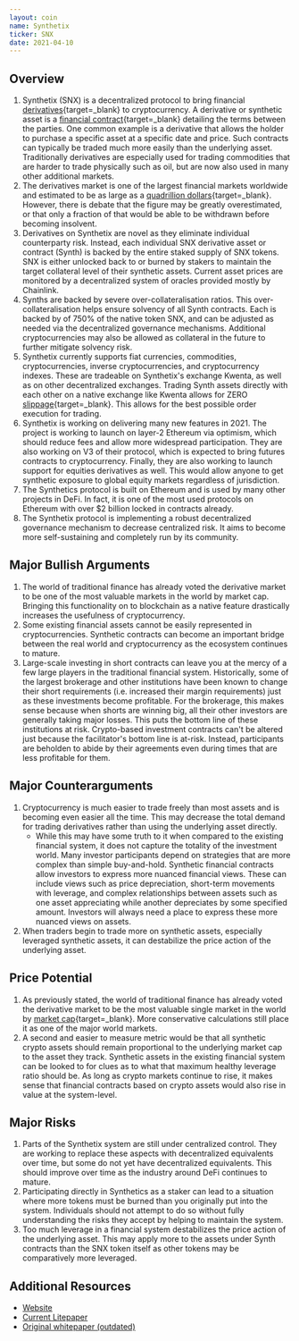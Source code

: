 ```yaml
---
layout: coin
name: Synthetix
ticker: SNX
date: 2021-04-10
---
```


## Overview

1. Synthetix (SNX) is a decentralized protocol to bring financial [derivatives](https://www.investopedia.com/articles/optioninvestor/10/derivatives-101.asp){target=\_blank} to cryptocurrency. A derivative or synthetic asset is a [financial contract](https://www.thebalance.com/what-are-derivatives-3305833){target=\_blank} detailing the terms between the parties. One common example is a derivative that allows the holder to purchase a specific asset at a specific date and price. Such contracts can typically be traded much more easily than the underlying asset. Traditionally derivatives are especially used for trading commodities that are harder to trade physically such as oil, but are now also used in many other additional markets.
1. The derivatives market is one of the largest financial markets worldwide and estimated to be as large as a [quadrillion dollars](https://www.investopedia.com/ask/answers/052715/how-big-derivatives-market.asp){target=\_blank}. However, there is debate that the figure may be greatly overestimated, or that only a fraction of that would be able to be withdrawn before becoming insolvent.
1. Derivatives on Synthetix are novel as they eliminate individual counterparty risk. Instead, each individual SNX derivative asset or contract (Synth) is backed by the entire staked supply of SNX tokens. SNX is either unlocked back to or burned by stakers to maintain the target collateral level of their synthetic assets. Current asset prices are monitored by a decentralized system of oracles provided mostly by Chainlink.
1. Synths are backed by severe over-collateralisation ratios. This over-collateralisation helps ensure solvency of all Synth contracts. Each is backed by of 750% of the native token SNX, and can be adjusted as needed via the decentralized governance mechanisms. Additional cryptocurrencies may also be allowed as collateral in the future to further mitigate solvency risk.
1. Synthetix currently supports fiat currencies, commodities, cryptocurrencies, inverse cryptocurrencies, and cryptocurrency indexes. These are tradeable on Synthetix's exchange Kwenta, as well as on other decentralized exchanges. Trading Synth assets directly with each other on a native exchange like Kwenta allows for ZERO [slippage](https://www.investopedia.com/terms/s/slippage.asp){target=\_blank}. This allows for the best possible order execution for trading.
1. Synthetix is working on delivering many new features in 2021. The project is working to launch on layer-2 Ethereum via optimism, which should reduce fees and allow more widespread participation. They are also working on V3 of their protocol, which is expected to bring futures contracts to cryptocurrency. Finally, they are also working to launch support for equities derivatives as well. This would allow anyone to get synthetic exposure to global equity markets regardless of jurisdiction.
1. The Synthetics protocol is built on Ethereum and is used by many other projects in DeFi. In fact, it is one of the most used protocols on Ethereum with over $2 billion locked in contracts already.
1. The Synthetix protocol is implementing a robust decentralized governance mechanism to decrease centralized risk. It aims to become more self-sustaining and completely run by its community.

## Major Bullish Arguments

1. The world of traditional finance has already voted the derivative market to be one of the most valuable markets in the world by market cap. Bringing this functionality on to blockchain as a native feature drastically increases the usefulness of cryptocurrency.
1. Some existing financial assets cannot be easily represented in cryptocurrencies. Synthetic contracts can become an important bridge between the real world and cryptocurrency as the ecosystem continues to mature.
1. Large-scale investing in short contracts can leave you at the mercy of a few large players in the traditional financial system. Historically, some of the largest brokerage and other institutions have been known to change their short requirements (i.e. increased their margin requirements) just as these investments become profitable. For the brokerage, this makes sense because when shorts are winning big, all their other investors are generally taking major losses. This puts the bottom line of these institutions at risk. Crypto-based investment contracts can't be altered just because the facilitator's bottom line is at-risk. Instead, participants are beholden to abide by their agreements even during times that are less profitable for them.

## Major Counterarguments

1. Cryptocurrency is much easier to trade freely than most assets and is becoming even easier all the time. This may decrease the total demand for trading derivatives rather than using the underlying asset directly.
   - While this may have some truth to it when compared to the existing financial system, it does not capture the totality of the investment world. Many investor participants depend on strategies that are more complex than simple buy-and-hold. Synthetic financial contracts allow investors to express more nuanced financial views. These can include views such as price depreciation, short-term movements with leverage, and complex relationships between assets such as one asset appreciating while another depreciates by some specified amount. Investors will always need a place to express these more nuanced views on assets.
1. When traders begin to trade more on synthetic assets, especially leveraged synthetic assets, it can destabilize the price action of the underlying asset.

## Price Potential

1. As previously stated, the world of traditional finance has already voted the derivative market to be the most valuable single market in the world by [market cap](https://www.investopedia.com/ask/answers/052715/how-big-derivatives-market.asp){target=\_blank}. More conservative calculations still place it as one of the major world markets.
1. A second and easier to measure metric would be that all synthetic crypto assets should remain proportional to the underlying market cap to the asset they track. Synthetic assets in the existing financial system can be looked to for clues as to what that maximum healthy leverage ratio should be. As long as crypto markets continue to rise, it makes sense that financial contracts based on crypto assets would also rise in value at the system-level.

## Major Risks

1. Parts of the Synthetix system are still under centralized control. They are working to replace these aspects with decentralized equivalents over time, but some do not yet have decentralized equivalents. This should improve over time as the industry around DeFi continues to mature.
1. Participating directly in Synthetics as a staker can lead to a situation where more tokens must be burned than you originally put into the system. Individuals should not attempt to do so without fully understanding the risks they accept by helping to maintain the system.
1. Too much leverage in a financial system destabilizes the price action of the underlying asset. This may apply more to the assets under Synth contracts than the SNX token itself as other tokens may be comparatively more leveraged.

## Additional Resources

- [Website](https://www.synthetix.io/)
- [Current Litepaper](https://docs.synthetix.io/litepaper/)
- [Original whitepaper (outdated)](https://synthetix.io/uploads/synthetix_whitepaper.pdf)
